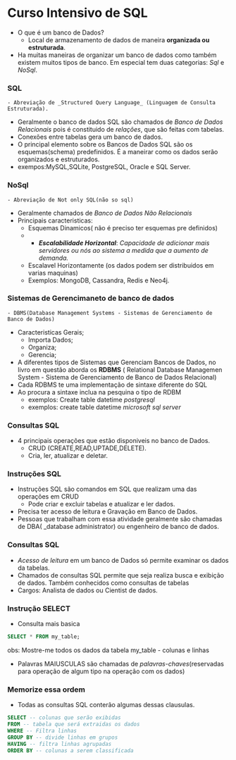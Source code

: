 # Curso Intensivo de SQL

- O que é um banco de Dados?
    - Local de armazenamento de dados de maneira **organizada ou estruturada**.
- Ha muitas maneiras de organizar um banco de dados como também existem muitos tipos de banco. Em especial tem duas categorias: _Sql_ e _NoSql_.
### SQL
    - Abreviação de _Structured Query Language_ (Linguagem de Consulta Estruturada).
- Geralmente o banco de dados SQL são chamados de _Banco de Dados Relacionais_ pois é constituido de _relações_, que são feitas com tabelas.
- Conexões entre tabelas gera um banco de dados.
- O principal elemento sobre os Bancos de Dados SQL são os esquemas(schema) predefinidos. É a maneirar como os dados serão organizados e estruturados.
- exempos:MySQL,SQLite, PostgreSQL, Oracle e SQL Server.

### NoSql
    - Abreviação de Not only SQL(não so sql)

- Geralmente chamados de _Banco de Dados Não Relacionais_
- Principais caracteristicas:
    - Esquemas Dinamicos( não é preciso ter esquemas pre definidos)
    -  - _**Escalabilidade Horizontal**_: _Capacidade de adicionar mais servidores ou nós ao sistema a medida que a aumento de demanda._
    - Escalavel Horizontamente (os dados podem ser distribuidos em varias maquinas)
    - Exemplos: MongoDB, Cassandra, Redis e Neo4j.

### Sistemas de Gerencimaneto de banco de dados
    - DBMS(Database Management Systems - Sistemas de Gerenciamento de Banco de Dados)
- Caracteristicas Gerais;
    - Importa Dados;
    - Organiza;
    - Gerencia;
- A diferentes tipos de Sistemas que Gerenciam Bancos de Dados, no livro em questão aborda os **RDBMS** ( Relational Database Managemen System - Sistema de Gerenciamento de Banco de Dados Relacional)
- Cada RDBMS te uma implementação de sintaxe diferente do SQL
- Ao procura a sintaxe inclua na pesquina o tipo de RDBM
    - exemplos: Create table datetime _postgresql_
    - exemplos: create table datetime _microsoft sql server_

### Consultas SQL
- 4 principais operações que estão disponiveis no banco de Dados.
    - CRUD (CREATE,READ,UPTADE,DELETE).
    - Cria, ler, atualizar e deletar.

### Instruções SQL
- Instruções SQL são comandos em SQL que realizam uma das operações em CRUD
    - Pode criar e excluir tabelas e atualizar e ler dados.
- Precisa ter acesso de leitura e Gravação em Banco de Dados.
- Pessoas que trabalham com essa atividade geralmente são chamadas de DBA( _database administrator) ou engenheiro de banco de dados.

### Consultas SQL
- _Acesso de leitura_ em um banco de Dados só permite examinar os dados da tabelas.
- Chamados de consultas SQL permite que seja realiza busca e exibição de dados. Também conhecidos como consultas de tabelas
- Cargos: Analista de dados ou Cientist de dados.

### Instrução SELECT
- Consulta mais basica

```sql
SELECT * FROM my_table;
```
obs: Mostre-me todos os dados da tabela my_table - colunas e linhas

-  Palavras MAIUSCULAS são chamadas de _palavras-chaves_(reservadas para operação de algum tipo na operação com os dados)

### Memorize essa ordem

- Todas as consultas SQL conterão algumas dessas clausulas.

```sql
SELECT -- colunas que serão exibidas
FROM -- tabela que será extraidas os dados
WHERE -- Filtra linhas 
GROUP BY -- divide linhas em grupos
HAVING -- filtra linhas agrupadas
ORDER BY -- colunas a serem classificada 
```


